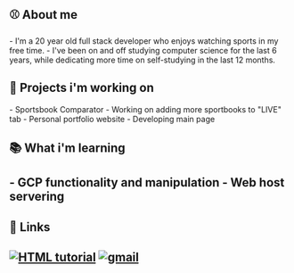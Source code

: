 <!--
**jackmais/jackmais** is a ✨ _special_ ✨ repository because its `README.md` (this file) appears on your GitHub profile.

Here are some ideas to get you started:

- 🔭 I’m currently working on ...
- 🌱 I’m currently learning ...
- 👯 I’m looking to collaborate on ...
- 🤔 I’m looking for help with ...
- 💬 Ask me about ...
- 📫 How to reach me: ...
- 😄 Pronouns: ...
- ⚡ Fun fact: ...
-->
<h2>⚾️ About me</h2>
- I'm a 20 year old full stack developer who enjoys watching sports in my free time.
- I've been on and off studying computer science for the last 6 years, while dedicating more time on self-studying in the last 12 months.
<h2>🔭 Projects i'm working on</h2>
- Sportsbook Comparator
  - Working on adding more sportbooks to "LIVE" tab
- Personal portfolio website
  - Developing main page
<h2>📚 What i'm learning <h2>
- GCP functionality and manipulation
- Web host servering
<h2>🔗 Links<h2>
 <a href="linkedin.com/in/jack-maistros-914b61268"><img src="https://img.shields.io/badge/LinkedIn-0A66C2?style=for-the-badge&logo=LinkedIn&logoColor=White" alt="HTML tutorial"></a>
<a href = "mailto:jackmaistros@gmail.com"><img src="https://img.shields.io/badge/Gmail-D14836?style=for-the-badge&logo=Gmail&logoColor=white" alt = "gmail"></a>
